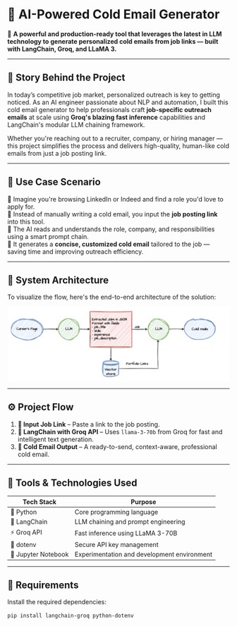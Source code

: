 # 🤖 AI-Powered Cold Email Generator 

🚀 **A powerful and production-ready tool that leverages the latest in LLM technology to generate personalized cold emails from job links — built with LangChain, Groq, and LLaMA 3.**

---

## 📜 Story Behind the Project

In today’s competitive job market, personalized outreach is key to getting noticed. As an AI engineer passionate about NLP and automation, I built this cold email generator to help professionals craft **job-specific outreach emails** at scale using **Groq's blazing fast inference** capabilities and LangChain's modular LLM chaining framework.

Whether you're reaching out to a recruiter, company, or hiring manager — this project simplifies the process and delivers high-quality, human-like cold emails from just a job posting link.

---

## 💼 Use Case Scenario

🔹 Imagine you're browsing LinkedIn or Indeed and find a role you'd love to apply for.  
🔹 Instead of manually writing a cold email, you input the **job posting link** into this tool.  
🔹 The AI reads and understands the role, company, and responsibilities using a smart prompt chain.  
🔹 It generates a **concise, customized cold email** tailored to the job — saving time and improving outreach efficiency.

---

## 🔁 System Architecture

To visualize the flow, here's the end-to-end architecture of the solution:

![System Architecture](architecture.png)

---

## ⚙️ Project Flow

1. **🔗 Input Job Link** – Paste a link to the job posting.
2. **🤖 LangChain with Groq API** – Uses `llama-3-70b` from Groq for fast and intelligent text generation.
3. **📧 Cold Email Output** – A ready-to-send, context-aware, professional cold email.

---

## 🧠 Tools & Technologies Used

| Tech Stack       | Purpose |
|------------------|---------|
| 🐍 Python         | Core programming language |
| 🧠 LangChain      | LLM chaining and prompt engineering |
| ⚡ Groq API       | Fast inference using LLaMA 3-70B |
| 🧪 dotenv         | Secure API key management |
| 📓 Jupyter Notebook | Experimentation and development environment |

---

## 🧰 Requirements

Install the required dependencies:

```bash
pip install langchain-groq python-dotenv
